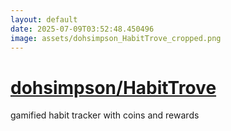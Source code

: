 ```yaml
---
layout: default
date: 2025-07-09T03:52:48.450496
image: assets/dohsimpson_HabitTrove_cropped.png
---
```


# [dohsimpson/HabitTrove](https://github.com/dohsimpson/HabitTrove)

gamified habit tracker with coins and rewards
